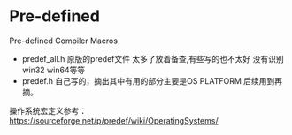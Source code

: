 # Pre-defined
Pre-defined Compiler Macros

* predef_all.h 原版的predef文件 太多了放着备查,有些写的也不太好 没有识别win32 win64等等
* predef.h 自己写的，摘出其中有用的部分主要是OS PLATFORM 后续用到再摘。

操作系统宏定义参考：
https://sourceforge.net/p/predef/wiki/OperatingSystems/